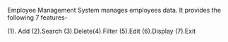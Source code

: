 
Employee Management System manages employees data. It provides the following 7 features-

(1). Add   (2).Search (3).Delete(4).Filter (5).Edit (6).Display (7).Exit
